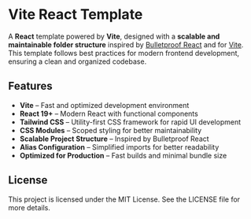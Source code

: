 # Vite React Template

A **React** template powered by **Vite**, designed with a **scalable and maintainable folder structure** inspired by [Bulletproof React](https://github.com/alan2207/bulletproof-react/blob/master/docs/project-structure.md) and for [Vite](https://github.com/alan2207/bulletproof-react/tree/master/apps/react-vite). This template follows best practices for modern frontend development, ensuring a clean and organized codebase.

## Features

- **Vite** – Fast and optimized development environment  
- **React 19+** – Modern React with functional components  
- **Tailwind CSS** – Utility-first CSS framework for rapid UI development  
- **CSS Modules** – Scoped styling for better maintainability  
- **Scalable Project Structure** – Inspired by Bulletproof React  
- **Alias Configuration** – Simplified imports for better readability  
- **Optimized for Production** – Fast builds and minimal bundle size  

## License

This project is licensed under the MIT License. See the LICENSE file for more details.
